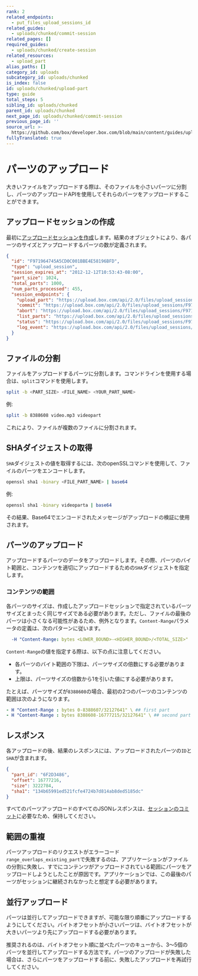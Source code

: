 ```yaml
---
rank: 2
related_endpoints:
  - put_files_upload_sessions_id
related_guides:
  - uploads/chunked/commit-session
related_pages: []
required_guides:
  - uploads/chunked/create-session
related_resources:
  - upload_part
alias_paths: []
category_id: uploads
subcategory_id: uploads/chunked
is_index: false
id: uploads/chunked/upload-part
type: guide
total_steps: 5
sibling_id: uploads/chunked
parent_id: uploads/chunked
next_page_id: uploads/chunked/commit-session
previous_page_id: ''
source_url: >-
  https://github.com/box/developer.box.com/blob/main/content/guides/uploads/chunked/upload-part.md
fullyTranslated: true
---
```

# パーツのアップロード

大きいファイルをアップロードする際は、そのファイルを小さいパーツに分割し、パーツのアップロードAPIを使用してそれらのパーツをアップロードすることができます。

## アップロードセッションの作成

最初に[アップロードセッションを作成][createsession]します。結果のオブジェクトにより、各パーツのサイズとアップロードするパーツの数が定義されます。

<!-- markdownlint-disable line-length -->

```json
{
  "id": "F971964745A5CD0C001BBE4E58196BFD",
  "type": "upload_session",
  "session_expires_at": "2012-12-12T10:53:43-08:00",
  "part_size": 1024,
  "total_parts": 1000,
  "num_parts_processed": 455,
  "session_endpoints": {
    "upload_part": "https://upload.box.com/api/2.0/files/upload_sessions/F971964745A5CD0C001BBE4E58196BFD",
    "commit": "https://upload.box.com/api/2.0/files/upload_sessions/F971964745A5CD0C001BBE4E58196BFD/commit",
    "abort": "https://upload.box.com/api/2.0/files/upload_sessions/F971964745A5CD0C001BBE4E58196BFD",
    "list_parts": "https://upload.box.com/api/2.0/files/upload_sessions/F971964745A5CD0C001BBE4E58196BFD/parts",
    "status": "https://upload.box.com/api/2.0/files/upload_sessions/F971964745A5CD0C001BBE4E58196BFD",
    "log_event": "https://upload.box.com/api/2.0/files/upload_sessions/F971964745A5CD0C001BBE4E58196BFD/log"
  }
}
```

<!-- markdownlint-enable line-length -->

## ファイルの分割

ファイルをアップロードするパーツに分割します。コマンドラインを使用する場合は、`split`コマンドを使用します。

```bash
split -b <PART_SIZE> <FILE_NAME> <YOUR_PART_NAME>
```

例:

```bash
split -b 8388608 video.mp3 videopart
```

これにより、ファイルが複数のファイルに分割されます。

## SHAダイジェストの取得

`SHA`ダイジェストの値を取得するには、次のopenSSLコマンドを使用して、ファイルのパーツをエンコードします。

```bash
openssl sha1 -binary <FILE_PART_NAME> | base64
```

例:

```bash
openssl sha1 -binary videoparta | base64
```

その結果、Base64でエンコードされたメッセージがアップロードの検証に使用されます。

## パーツのアップロード

アップロードするパーツのデータをアップロードします。その際、パーツのバイト範囲と、コンテンツを適切にアップロードするための`SHA`ダイジェストを指定します。

<Samples id="put_files_upload_sessions_id">

</Samples>

### コンテンツの範囲

各パーツのサイズは、作成したアップロードセッションで指定されているパーツサイズとまったく同じサイズである必要があります。ただし、ファイルの最後のパーツは小さくなる可能性があるため、例外となります。`Content-Range`パラメータの定義は、次のパターンに従います。

```yaml
  -H "Content-Range: bytes <LOWER_BOUND>-<HIGHER_BOUND>/<TOTAL_SIZE>"
```

`Content-Range`の値を指定する際は、以下の点に注意してください。

* 各パーツのバイト範囲の下限は、パーツサイズの倍数にする必要があります。
* 上限は、パーツサイズの倍数から1を引いた値にする必要があります。  

たとえば、パーツサイズが`8388608`の場合、最初の2つのパーツのコンテンツの範囲は次のようになります。

```yaml
- H "Content-Range : bytes 0-8388607/32127641" \ ## first part
- H "Content-Range : bytes 8388608-16777215/32127641" \ ## second part
```

## レスポンス

各アップロードの後、結果のレスポンスには、アップロードされたパーツの`ID`と`SHA`が含まれます。

```json
{
  "part_id": "6F2D3486",
  "offset": 16777216,
  "size": 3222784,
  "sha1": "134b65991ed521fcfe4724b7d814ab8ded5185dc"
}
```

<Message warning>

すべてのパーツアップロードのすべてのJSONレスポンスは、[セッションのコミット][commit]に必要なため、保持してください。

</Message>

## 範囲の重複

パーツアップロードのリクエストがエラーコード`range_overlaps_existing_part`で失敗するのは、アプリケーションがファイルの分割に失敗し、すでにコンテンツがアップロードされている範囲にパーツをアップロードしようとしたことが原因です。アプリケーションでは、この最後のパーツがセッションに継続されなかったと想定する必要があります。

## 並行アップロード

パーツは並行してアップロードできますが、可能な限り順番にアップロードするようにしてください。バイトオフセットが小さいパーツは、バイトオフセットが大きいパーツより先にアップロードする必要があります。

推奨されるのは、バイトオフセット順に並べたパーツのキューから、3～5個のパーツを並行してアップロードする方法です。パーツのアップロードが失敗した場合は、さらにパーツをアップロードする前に、失敗したアップロードを再試行してください。

[commit]: g://uploads/chunked/commit-session

[createsession]: g://uploads/chunked/create-session
